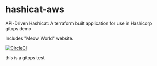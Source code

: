 # hashicat-aws
API-Driven Hashicat: A terraform built application for use in Hashicorp gitops demo

Includes "Meow World" website.

[![CircleCI](https://circleci.com/gh/hashicorp/hashicat-aws.svg?style=svg)](https://circleci.com/gh/hashicorp/hashicat-aws)

this is a gitops test

